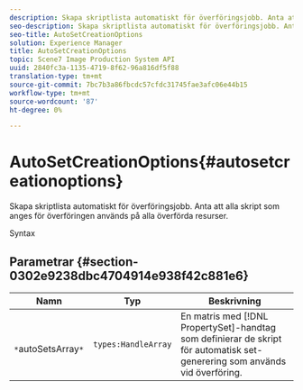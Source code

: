 ```yaml
---
description: Skapa skriptlista automatiskt för överföringsjobb. Anta att alla skript som anges för överföringen används på alla överförda resurser.
seo-description: Skapa skriptlista automatiskt för överföringsjobb. Anta att alla skript som anges för överföringen används på alla överförda resurser.
seo-title: AutoSetCreationOptions
solution: Experience Manager
title: AutoSetCreationOptions
topic: Scene7 Image Production System API
uuid: 2840fc3a-1135-4719-8f62-96a816df5f88
translation-type: tm+mt
source-git-commit: 7bc7b3a86fbcdc57cfdc31745fae3afc06e44b15
workflow-type: tm+mt
source-wordcount: '87'
ht-degree: 0%

---
```



# AutoSetCreationOptions{#autosetcreationoptions}

Skapa skriptlista automatiskt för överföringsjobb. Anta att alla skript som anges för överföringen används på alla överförda resurser.

Syntax

## Parametrar {#section-0302e9238dbc4704914e938f42c881e6}

| Namn | Typ | Beskrivning |
|---|---|---|
| ` *`autoSetsArray`*` | `types:HandleArray` | En matris med [!DNL PropertySet]-handtag som definierar de skript för automatisk set-generering som används vid överföring. |

